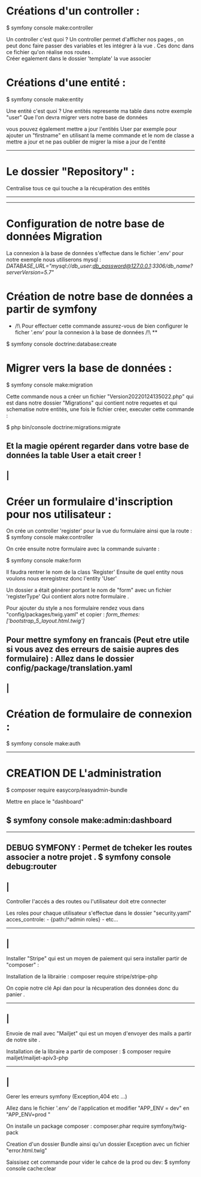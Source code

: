 # Créations d'un controller : 
$ symfony console make:controller

Un controller c'est quoi ? 
Un controller permet d'afficher nos pages , on peut donc faire passer des variables et les intégrer à la vue .
Ces donc dans ce fichier qu'on réalise nos routes .  
Créer egalement dans le dossier 'template' la vue associer

# Créations d'une entité : 
$ symfony console make:entity 

Une entité c'est quoi ? 
Une entités represente ma table dans notre exemple "user" 
Que l'on devra migrer vers notre base de données 

vous pouvez également mettre a jour l'entités User par exemple pour ajouter
un "firstname" en utilisant la meme commande et le nom de classe a mettre a jour
et ne pas oublier de migrer la mise a jour de l'entité 

--------------------------------------------

# Le dossier "Repository" :
Centralise tous ce qui touche a la récupération des entités 

--------------------------------------------

--------------------------------------------
# Configuration de notre base de données Migration 

La connexion à la base de données s'effectue dans le fichier '.env' pour notre exemple nous utiliserons mysql : 
*DATABASE_URL="mysql://db_user:db_password@127.0.0.1:3306/db_name?serverVersion=5.7"*

# Création de notre base de données a partir de symfony 
* /!\ Pour effectuer cette commande assurez-vous de bien configurer le ficher '.env' pour la connexion à la base de données  /!\ **

$  symfony console doctrine:database:create

# Migrer vers la base de données : 
$  symfony console make:migration

Cette commande nous a créer un fichier "Version20220124135022.php" qui est dans notre dossier "Migrations" qui contient notre requetes et qui schematise notre entités, une fois le fichier créer, executer cette commande : 

$ php bin/console doctrine:migrations:migrate

Et la magie opérent regarder dans votre base de données la table User a etait creer ! 
--------------------------------------------
|
--------------------------------------------
# Créer un formulaire d'inscription pour nos utilisateur : 

On crée un controller 'register' pour la vue du formulaire ainsi que la route : 
$ symfony console make:controller 

On crée ensuite notre formulaire avec la commande suivante : 

$ symfony console make:form 

Il faudra rentrer le nom de la class  'Register' 
Ensuite de quel entity nous voulons nous enregistrez donc l'entity 'User'

Un dossier a était générer portant le nom de "form" avec un fichier 'registerType'
Qui contient alors notre formulaire . 


Pour ajouter du style a nos formulaire rendez vous dans "config/packages/twig.yaml"
et copier  : 
*form_themes: ['bootstrap_5_layout.html.twig']*

Pour mettre symfony en francais (Peut etre utile si vous avez des erreurs de saisie aupres des formulaire) : 
Allez dans le dossier config/package/translation.yaml
--------------------------------------------
|
--------------------------------------------
# Création de formulaire de connexion :

$ symfony console make:auth

--------------------------------------------
# CREATION DE L'administration 

$ composer require easycorp/easyadmin-bundle

Mettre en place le "dashboard" 

$ symfony console make:admin:dashboard 
--------------------------------------------

--------------------------------------------
DEBUG SYMFONY : 
Permet de tcheker les routes associer a notre projet . 
$  symfony console debug:router
--------------------------------------------
|
--------------------------------------------
 Controller l'accés a des routes ou l'utilisateur doit etre connecter 

Les roles pour chaque utilisateur s'effectue dans le dossier "security.yaml" 
acces_controle:
        - {path:/^admin roles}
        - etc...


--------------------------------------------
|
--------------------------------------------
Installer "Stripe" qui est un moyen de paiement qui sera installer partir de "composer" : 

Installation de la librairie : 
composer require stripe/stripe-php

On copie notre clé Api dan  pour la récuperation des données donc du panier . 


--------------------------------------------
|
--------------------------------------------

Envoie de mail avec "Mailjet" qui est un moyen d'envoyer des mails a partir de notre site . 

Installation de la libraire a partir de composer :
$ composer require mailjet/mailjet-apiv3-php 

--------------------------------------------
|
--------------------------------------------
Gerer les erreurs symfony (Exception,404 etc ...)

Allez dans le fichier '.env' de l'application et modifier "APP_ENV = dev" en "APP_ENV=prod "

On installe un package composer : 
composer.phar require symfony/twig-pack

Creation d'un dossier Bundle ainsi qu'un dossier Exception avec un fichier "error.html.twig"

Saissisez cet commande pour vider le cahce de la prod ou dev:
$ symfony console cache:clear
















